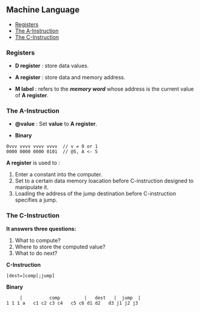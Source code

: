 ## Machine Language

* [Registers](#registers)
* [The A-Instruction](#the-a-instruction)
* [The C-Instruction](#the-c-instruction)

### Registers

* **D register** : store data values.

* **A register** : store data and memory address.

* **M label** : refers to the ***memory word*** whose address is the current value of **A register**.


### The A-Instruction

* **@value** : Set **value** to **A register**.

* **Binary**
```
0vvv vvvv vvvv vvvv  // v = 0 or 1
0000 0000 0000 0101  // @5, A <- 5
```

**A register** is used to :
1. Enter a constant into the computer.
2. Set to a certain data memory loacation before C-instruction designed to manipulate it.
3. Loading the address of the jump destination before C-instruction specifies a jump.


### The C-Instruction

**It answers three questions:**

1. What to compute?
2. Where to store the computed value?
3. What to do next?

**C-Instruction**

```
[dest=]comp[;jump]
```

**Binary**

```
     |          comp         |   dest   |  jump  |
1 1 1 a   c1 c2 c3 c4   c5 c6 d1 d2   d3 j1 j2 j3
```
